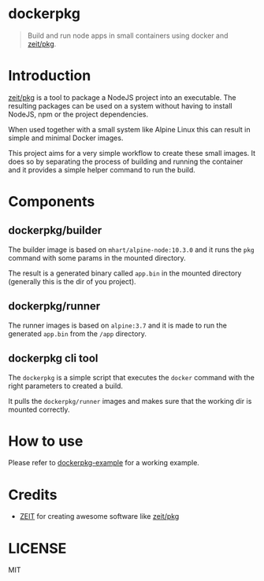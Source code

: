 # dockerpkg

> Build and run node apps in small containers using docker and [zeit/pkg](https://github.com/zeit/pkg).


# Introduction

[zeit/pkg](https://github.com/zeit/pkg) is a tool to package a NodeJS project into an executable. The resulting
packages can be used on a system without having to install NodeJS, npm or the project dependencies. 

When used together with a small system like Alpine Linux this can result in simple and minimal Docker images.

This project aims for a very simple workflow to create these small images. It does so by separating the process of
building and running the container and it provides a simple helper command to run the build. 

# Components

## dockerpkg/builder

The builder image is based on `mhart/alpine-node:10.3.0` and it runs the `pkg` command with some params in the mounted directory.

The result is a generated binary called `app.bin` in the mounted directory (generally this is the dir of you project).

## dockerpkg/runner

The runner images is based on `alpine:3.7` and it is made to run the generated `app.bin` from the `/app` directory.

## dockerpkg cli tool

The `dockerpkg` is a simple script that executes the `docker` command with the right parameters to created a build.
 
It pulls the `dockerpkg/runner` images and makes sure that the working dir is mounted correctly.

# How to use 

Please refer to [dockerpkg-example](https://github.com/dockerpkg/dockerpkg-example) for a working example.

# Credits

- [ZEIT](https://zeit.co) for creating awesome software like [zeit/pkg](https://github.com/zeit/pkg)

# LICENSE

MIT
